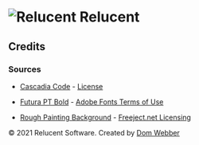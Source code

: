 # ![Relucent](./dist/Relucent/relucent-cover-image-blue.png) Relucent

## Credits

### Sources

- [Cascadia Code](https://github.com/microsoft/cascadia-code/tree/v2102.25) -
  [License](https://github.com/microsoft/cascadia-code/blob/v2102.25/LICENSE)

- [Futura PT Bold](https://fonts.adobe.com/fonts/futura-pt) -
  [Adobe Fonts Terms of Use](https://www.adobe.com/go/adobe-fonts-terms)

- [Rough Painting Background](https://www.freeject.net/2021/01/free-demo-rough-painting-background.html) -
  [Freeject.net Licensing](https://web.archive.org/web/20210309000755/https://www.freeject.net/p/lisen.html)

&copy; 2021 Relucent Software.
Created by [Dom Webber](https://github.com/domwebber)
